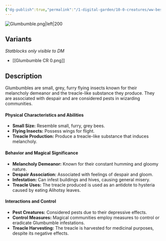 ```yaml
---
{"dg-publish":true,"permalink":"/1-digital-garden/10-0-creatures/ww-bestiary/glumbumble/","tags":["#creature","beast"]}
---
```


![Glumbumble.png|left|200](/img/user/1%20DIGITAL%20GARDEN/10.0%20CREATURES/(Attachments)/WW%20Bestiary/Glumbumble.png)
## Variants
*Statblocks only visible to DM*
- [[Glumbumble CR 0.png]]

## Description

Glumbumbles are small, grey, furry flying insects known for their melancholy demeanor and the treacle-like substance they produce. They are associated with despair and are considered pests in wizarding communities.

#### Physical Characteristics and Abilities

* **Small Size:** Resemble small, furry, grey bees.
* **Flying Insects:** Possess wings for flight.
* **Treacle Production:** Produce a treacle-like substance that induces melancholy.

#### Behavior and Magical Significance

* **Melancholy Demeanor:** Known for their constant humming and gloomy nature.
* **Despair Association:** Associated with feelings of despair and gloom.
* **Infestation:** Can infest buildings and hives, causing general misery.
* **Treacle Uses:** The treacle produced is used as an antidote to hysteria caused by eating Alihotsy leaves.

#### Interactions and Control

* **Pest Creatures:** Considered pests due to their depressive effects.
* **Control Measures:** Magical communities employ measures to control or eradicate Glumbumble infestations.
* **Treacle Harvesting:** The treacle is harvested for medicinal purposes, despite its negative effects.